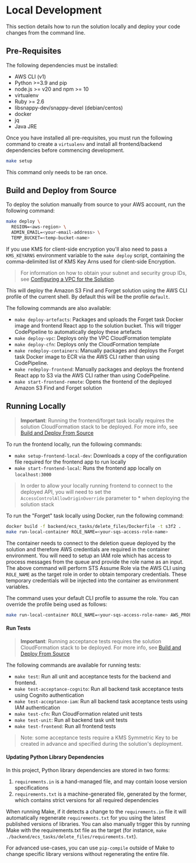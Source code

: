 # Local Development

This section details how to run the solution locally and deploy your code
changes from the command line.

## Pre-Requisites

The following dependencies must be installed:

- AWS CLI (v1)
- Python >=3.9 and pip
- node.js >= v20 and npm >= 10
- virtualenv
- Ruby >= 2.6
- libsnappy-dev/snappy-devel (debian/centos)
- docker
- jq
- Java JRE

Once you have installed all pre-requisites, you must run the following command
to create a `virtualenv` and install all frontend/backend dependencies before
commencing development.

```bash
make setup
```

This command only needs to be ran once.

## Build and Deploy from Source

To deploy the solution manually from source to your AWS account, run the
following command:

```bash
make deploy \
  REGION=<aws-region> \
  ADMIN_EMAIL=<your-email-address> \
  TEMP_BUCKET=<temp-bucket-name>
```

If you use KMS for client-side encryption you'll also need to pass a
`KMS_KEYARNS` environment variable to the `make deploy` script, containing the
comma-delimited list of KMS Key Arns used for client-side Encryption.

> For information on how to obtain your subnet and security group IDs, see
> [Configuring a VPC for the Solution](USER_GUIDE.md#configuring-a-vpc-for-the-solution).

This will deploy the Amazon S3 Find and Forget solution using the AWS CLI
profile of the current shell. By default this will be the profile `default`.

The following commands are also available:

- `make deploy-artefacts`: Packages and uploads the Forget task Docker image and
  frontend React app to the solution bucket. This will trigger CodePipeline to
  automatically deploy these artefacts
- `make deploy-vpc`: Deploys only the VPC CloudFormation template
- `make deploy-cfn`: Deploys only the CloudFormation template
- `make redeploy-containers`: Manually packages and deploys the Forget task
  Docker image to ECR via the AWS CLI rather than using CodePipeline.
- `make redeploy-frontend`: Manually packages and deploys the frontend React app
  to S3 via the AWS CLI rather than using CodePipeline.
- `make start-frontend-remote`: Opens the frontend of the deployed Amazon S3
  Find and Forget solution

## Running Locally

> **Important**: Running the frontend/forget task locally requires the solution
> CloudFormation stack to be deployed. For more info, see
> [Build and Deploy From Source](#build-and-deploy-from-source)

To run the frontend locally, run the following commands:

- `make setup-frontend-local-dev`: Downloads a copy of the configuration file
  required for the frontend app to run locally
- `make start-frontend-local`: Runs the frontend app locally on `localhost:3000`

> In order to allow your locally running frontend to connect to the deployed
> API, you will need to set the `AccessControlAllowOriginOverride` parameter
> to \* when deploying the solution stack

To run the "Forget" task locally using Docker, run the following command:

```bash
docker build -f backend/ecs_tasks/delete_files/Dockerfile -t s3f2 .
make run-local-container ROLE_NAME=<your-sqs-access-role-name>
```

The container needs to connect to the deletion queue deployed by the solution
and therefore AWS credentials are required in the container environment. You
will need to setup an IAM role which has access to process messages from the
queue and provide the role name as an input. The above command will perform STS
Assume Role via the AWS CLI using `ROLE_NAME` as the target role in order to
obtain temporary credentials. These temporary credentials will be injected into
the container as environment variables.

The command uses your default CLI profile to assume the role. You can override
the profile being used as follows:

```bash
make run-local-container ROLE_NAME=<your-sqs-access-role-name> AWS_PROFILE=my-profile
```

#### Run Tests

> **Important**: Running acceptance tests requires the solution CloudFormation
> stack to be deployed. For more info, see
> [Build and Deploy From Source](#build-and-deploy-from-source)

The following commands are available for running tests:

- `make test`: Run all unit and acceptance tests for the backend and frontend.
- `make test-acceptance-cognito`: Run all backend task acceptance tests using
  Cognito authentication
- `make test-acceptance-iam`: Run all backend task acceptance tests using IAM
  authentication
- `make test-cfn`: Run CloudFormation related unit tests
- `make test-unit`: Run all backend task unit tests
- `make test-frontend`: Run all frontend tests

> Note: some acceptance tests require a KMS Symmetric Key to be created in
> advance and specified during the solution's deployment.

#### Updating Python Library Dependencies

In this project, Python library dependencies are stored in two forms:

1. `requirements.in` is a hand-managed file, and may contain loose version
   specifications
2. `requirements.txt` is a machine-generated file, generated by the former,
   which contains strict versions for all required dependencies

When running Make, if it detects a change to the `requirements.in` file it will
automatically regenerate `requirements.txt` for you using the latest published
versions of libraries. You can also manually trigger this by running Make with
the requirements.txt file as the target (for instance,
`make ./backend/ecs_tasks/delete_files/requirements.txt`).

For advanced use-cases, you can use `pip-compile` outside of Make to change
specific library versions without regenerating the entire file.
